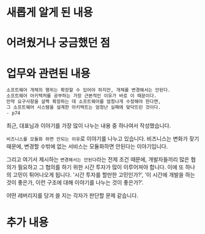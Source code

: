 # 새롭게 알게 된 내용

# 어려웠거나 궁금했던 점

# 업무와 관련된 내용
```bash
소프트웨어 개체의 행위는 확장할 수 있어야 하지만, 개체를 변경해서는 안된다.
소프트웨어 아키텍처를 공부하는 가장 근본적인 이유가 바로 이 때문이다. 
만약 요구사항을 살짝 확장하는 데 소프트웨어를 엄청나게 수정해야 한다면,
그 소프트웨어 시스템을 설계한 아키텍트는 엄청난 실패에 맞닥뜨린 것이다.
- p74
```

최근, 대표님과 이야기를 가장 많이 나누는 내용 중 하나여서 작성했습니다.

`비즈니스를 모듈화 하면 안되는 이유`로 이야기를 나누고 있습니다. 비즈니스는 변화가 잦기 때문에, 변경할 수밖에 없는 서비스는 모듈화하면 안된다는 이야기입니다.

그리고 여기서 제시하는 `변경해서는 안된다`라는 전제 조건 때문에, 개발자들끼리 많은 협의가 필요하고 그 협의를 하기 위한 시간 투자가 많이 이루어져야 합니다. 이에 또 하나의 고민이 튀어나오게 됩니다.
’시간 투자를 할만한 고민인가?’, ‘이 시간에 개발을 하는 것이 좋은가, 이런 구조에 대해 이야기를 나누는 것이 좋은가?’.

어떤 레버리지를 당겨 쓸 지는 각자가 판단할 문제 같습니다.

# 추가 내용